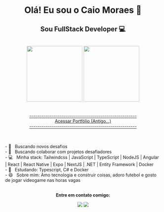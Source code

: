 <div align="center">

# Olá! Eu sou o Caio Moraes 👋

## Sou FullStack Developer :computer:


<!--hide_border
**cmoraes5/cmoraes5** is a ✨ _special_ ✨ repository because its `README.md` (this file) appears on your GitHub profile.

Here are some ideas to get you started:

- 🔭 I’m currently working on ...
- 🌱 I’m currently learning ...
- 👯 I’m looking to collaborate on ...
- 🤔 I’m looking for help with ...
- 💬 Ask me about ...
- 📫 How to reach me: ...
- 😄 Pronouns: ele/dele
- ⚡ Fun fact: ...
-->
<br/>

<img height="180em" src="https://github-readme-stats.vercel.app/api?username=cmoraes5&show_icons=true&title_color=f72585&text_color=4cc9f0&icon_color=bde0fe&bg_color=3a0ca3&hide_border=true"/>

<img height="180em" src="https://github-readme-stats.vercel.app/api/top-langs/?username=cmoraes5&layout=compact&langs_count=7&text_color=4cc9f0&bg_color=3a0ca3&hide_border=true"/>

<br/>
<br>
<br>
        
<a href="https://cmoraes5.github.io/Portfolio/">
------------------------------------------------------
        <br>
                  Acessar Portfólio
                  (Antigo...)
        <br>
------------------------------------------------------
        </a>

</div>
<br>

<br/>- :rocket: &nbsp; Buscando novos desafios
<br/>- 🔭 &nbsp; Buscando colaborar com projetos desafiadores
<br/>- :computer: &nbsp; Minha stack: Tailwindcss | JavaScript | TypeScript | NodeJS | Angular | React | React Native | Expo | NextJS | .NET | Entity Framework | Docker
<br />- :blue_book: &nbsp; Estudando: Typescript, C# e Docker
<br/>- 😄 &nbsp; Sobre mim: Amo tecnologia e construir coisas, adoro futebol e gosto de jogar videogame nas horas vagas

<div align="center">

 </div>
 
 <br>

<div align="center"

  
<strong>Entre em contato comigo:<strong/>

<a href="https://www.linkedin.com/in/caio-moraes-3a27a2214/" target="_blank"><img src="https://img.shields.io/badge/-LinkedIn-%230077B5?style=for-the-badge&logo=linkedin&logoColor=white" target="_blank"></a>
<a href = "mailto:moraescaio0502@gmail.com"><img src="https://img.shields.io/badge/-Gmail-%23333?style=for-the-badge&logo=gmail&logoColor=white" target="_blank"></a>
</div>
